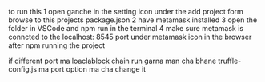 to run this 
1 open ganche in the setting icon under the add project form browse to this projects package.json
2 have metamask installed
3 open the folder in VSCode and npm run in the terminal
4 make sure metamask is conncted to the localhost: 8545 port under  metamask icon in the browser
after npm running the project

if different port ma loaclablock chain run garna man cha bhane truffle-config.js ma port option ma cha change it 